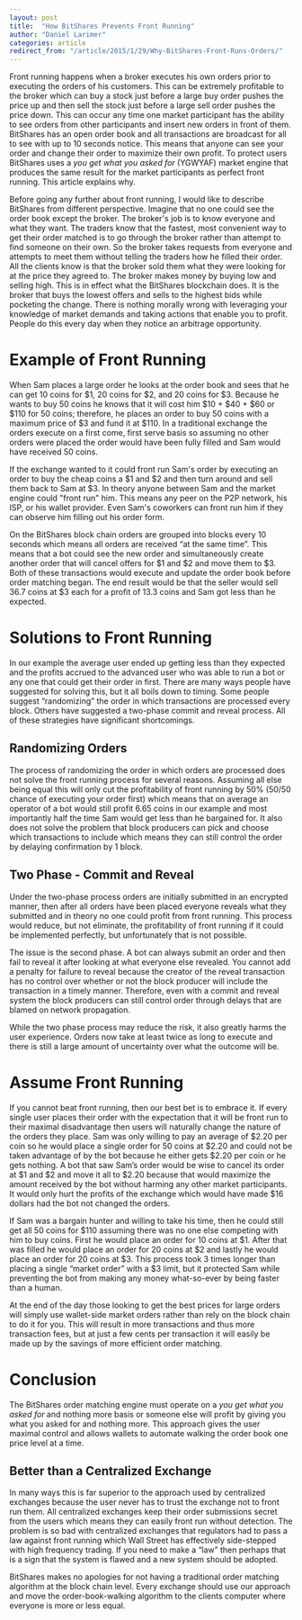 ```yaml
---
layout: post
title:  "How BitShares Prevents Front Running"
author: "Daniel Larimer"
categories: article 
redirect_from: "/article/2015/1/29/Why-BitShares-Front-Runs-Orders/"
---
```

Front running happens when a broker executes his own orders prior to executing the orders of his customers.   This can be extremely profitable to the broker which can buy a stock just before a large buy order pushes the price up and then sell the stock just before a large sell order pushes the price down.  This can occur any time one market participant has the ability to see orders from other participants and insert new orders in front of them.   BitShares has an open order book and all transactions are broadcast for all to see with up to 10 seconds notice.  This means that anyone can see your order and change their order to maximize their own profit.  To protect users BitShares uses a *you get what you asked for* (YGWYAF) market engine that produces the same result for the market participants as perfect front running.  This article explains why.

Before going any further about front running, I would like to describe BitShares from different perspective.  Imagine that no one could see the order book except the broker.  The broker's job is to know everyone and what they want.  The traders know that the fastest, most convenient way to get their order matched is to go through the broker rather than attempt to find someone on their own.  So the broker takes requests from everyone and attempts to meet them without telling the traders how he filled their order.  All the clients know is that the broker sold them what they were looking for at the price they agreed to.   The broker makes money by buying low and selling high.   This is in effect what the BitShares blockchain does.  It is the broker that buys the lowest offers and sells to the highest bids while pocketing the change.   There is nothing morally wrong with leveraging your knowledge of market demands and taking actions that enable you to profit.   People do this every day when they notice an arbitrage opportunity.  

# Example of Front Running

When Sam places a large order he looks at the order book and sees that he can get 10 coins for $1, 20 coins for $2, and 20 coins for $3.   Because he wants to buy 50 coins he knows that it will cost him $10 + $40 + $60 or $110 for 50 coins; therefore, he places an order to buy 50 coins with a maximum price of $3 and fund it at $110.   In a traditional exchange the orders execute on a first come, first serve basis so assuming no other orders were placed the order would have been fully filled and Sam would have received 50 coins.  

If the exchange wanted to it could front run Sam's order by executing an order to buy the cheap coins a $1 and $2 and then turn around and sell them back to Sam at $3.  In theory anyone between Sam and the market engine could "front run" him.  This means any peer on the P2P network, his ISP, or his wallet provider. Even Sam's coworkers can front run him if they can observe him filling out his order form. 

On the BitShares block chain orders are grouped into blocks every 10 seconds which means all orders are received “at the same time”.    This means that a bot could see the new order and simultaneously create another order that will cancel offers for $1 and $2 and move them to $3.  Both of these transactions would execute and update the order book before order matching began.   The end result would be that the seller would sell 36.7 coins at $3 each for a profit of 13.3 coins and Sam got less than he expected. 

# Solutions to Front Running 

In our example the average user ended up getting less than they expected and the profits accrued to the advanced user who was able to run a bot or any one that could get their order in first.  There are many ways people have suggested for solving this, but it all boils down to timing.   Some people suggest “randomizing” the order in which transactions are processed every block.  Others have suggested a two-phase commit and reveal process.   All of these strategies have significant shortcomings.

## Randomizing Orders 

The process of randomizing the order in which orders are processed does not solve the front running process for several reasons.    Assuming all else being equal this will only cut the profitability of front running by 50% (50/50 chance of executing your order first) which means that on average an operator of a bot would still profit 6.65 coins in our example and most importantly half the time Sam would get less than he bargained for.  It also does not solve the problem that block producers can pick and choose which transactions to include which means they can still control the order by delaying confirmation by 1 block.

## Two Phase - Commit and Reveal 

Under the two-phase process orders are initially submitted in an encrypted manner, then after all orders have been placed everyone reveals what they submitted and in theory no one could profit from front running.   This process would reduce, but not eliminate, the profitability of front running if it could be implemented perfectly, but unfortunately that is not possible.   

The issue is the second phase.  A bot can always submit an order and then fail to reveal it after looking at what everyone else revealed.   You cannot add a penalty for failure to reveal because the creator of the reveal transaction has no control over whether or not the block producer will include the transaction in a timely manner.   Therefore, even with a commit and reveal system the block producers can still control order through delays that are blamed on network propagation.    

While the two phase process may reduce the risk, it also greatly harms the user experience.  Orders now take at least twice as long to execute and there is still a large amount of uncertainty over what the outcome will be.  

# Assume Front Running 

If you cannot beat front running, then our best bet is to embrace it.  If every single user places their order with the expectation that it will be front run to their maximal disadvantage then users will naturally change the nature of the orders they place.   Sam was only willing to pay an average of $2.20 per coin so he would place a single order for 50 coins at $2.20 and could not be taken advantage of by the bot because he either gets $2.20 per coin or he gets nothing. A bot that saw Sam’s order would be wise to cancel its order at $1 and $2 and move it all to $2.20 because that would maximize the amount received by the bot without harming any other market participants.    It would only hurt the profits of the exchange which would have made $16 dollars had the bot not changed the orders.

If Sam was a bargain hunter and willing to take his time, then he could still get all 50 coins for $110 assuming there was no one else competing with him to buy coins.  First he would place an order for 10 coins at $1.  After that was filled he would place an order for 20 coins at $2 and lastly he would place an order for 20 coins at $3.    This process took 3 times longer than placing a single “market order” with a $3 limit, but it protected Sam while preventing the bot from making any money what-so-ever by being faster than a human.  

At the end of the day those looking to get the best prices for large orders will simply use wallet-side market orders rather than rely on the block chain to do it for you.   This will result in more transactions and thus more transaction fees, but at just a few cents per transaction it will easily be made up by the savings of more efficient order matching.   

# Conclusion

The BitShares order matching engine must operate on a *you get what you asked for* and nothing more basis or someone else will profit by giving you what you asked for and nothing more.   This approach gives the user maximal control and allows wallets to automate walking the order book one price level at a time.  

## Better than a Centralized Exchange

In many ways this is far superior to the approach used by centralized exchanges because the user never has to trust the exchange not to front run them.   All centralized exchanges keep their order submissions secret from the users which means they can easily front run without detection.   The problem is so bad with centralized exchanges that regulators had to pass a law against front running which Wall Street has effectively side-stepped with high frequency trading.   If you need to make a “law” then perhaps that is a sign that the system is flawed and a new system should be adopted.    

BitShares makes no apologies for not having a traditional order matching algorithm at the block chain level.  Every exchange should use our approach and move the order-book-walking algorithm to the clients computer where everyone is more or less equal. 


